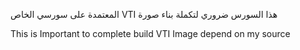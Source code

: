 المعتمدة على سورسي الخاص VTI هذا السورس ضروري لتكملة بناء صورة

This is Important to complete build VTI Image depend on my source
